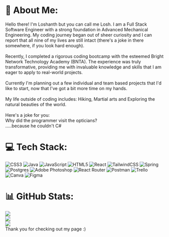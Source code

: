 
# 🌠 About Me:
Hello there! I'm Loshanth but you can call me Losh. I am a Full Stack Software Engineer with a strong foundation in Advanced Mechanical Engineering. My coding journey began out of sheer curiosity and I can report that all nine of my lives are still intact (there's a joke in there somewhere, if you look hard enough).<br><br>Recently, I completed a rigorous coding bootcamp with the esteemed Bright Network Technology Academy (BNTA). The experience was truly transformative, providing me with invaluable knowledge and skills that I am eager to apply to real-world projects.<br><br>Currently I'm planning out a few individual and team based projects that I'd like to start, now that I've got a bit more time on my hands. <br><br>My life outside of coding includes: Hiking, Martial arts and Exploring the natural beauties of the world.<br><br>Here's a joke for you:<br>Why did the programmer visit the opticians?<br>.....because he couldn't C# <br>
# 💻 Tech Stack:
![CSS3](https://img.shields.io/badge/css3-%231572B6.svg?style=flat&logo=css3&logoColor=white) ![Java](https://img.shields.io/badge/java-%23ED8B00.svg?style=flat&logo=java&logoColor=white) ![JavaScript](https://img.shields.io/badge/javascript-%23323330.svg?style=flat&logo=javascript&logoColor=%23F7DF1E) ![HTML5](https://img.shields.io/badge/html5-%23E34F26.svg?style=flat&logo=html5&logoColor=white) ![React](https://img.shields.io/badge/react-%2320232a.svg?style=flat&logo=react&logoColor=%2361DAFB) ![TailwindCSS](https://img.shields.io/badge/tailwindcss-%2338B2AC.svg?style=flat&logo=tailwind-css&logoColor=white) ![Spring](https://img.shields.io/badge/spring-%236DB33F.svg?style=flat&logo=spring&logoColor=white) ![Postgres](https://img.shields.io/badge/postgres-%23316192.svg?style=flat&logo=postgresql&logoColor=white) ![Adobe Photoshop](https://img.shields.io/badge/adobephotoshop-%2331A8FF.svg?style=flat&logo=adobephotoshop&logoColor=white) ![React Router](https://img.shields.io/badge/React_Router-CA4245?style=flat&logo=react-router&logoColor=white) ![Postman](https://img.shields.io/badge/Postman-FF6C37?style=flat&logo=postman&logoColor=white) ![Trello](https://img.shields.io/badge/Trello-%23026AA7.svg?style=flat&logo=Trello&logoColor=white) ![Canva](https://img.shields.io/badge/Canva-%2300C4CC.svg?style=flat&logo=Canva&logoColor=white)  ![Figma](https://img.shields.io/badge/figma-%23F24E1E.svg?style=flat&logo=figma&logoColor=white)
# 📊 GitHub Stats:
![](https://github-readme-stats.vercel.app/api?username=Losh-Selva&theme=nightowl&hide_border=false&include_all_commits=false&count_private=true)<br/>
![](https://github-readme-streak-stats.herokuapp.com/?user=Losh-Selva&theme=nightowl&hide_border=false)<br/>
![](https://github-readme-stats.vercel.app/api/top-langs/?username=Losh-Selva&theme=nightowl&hide_border=false&include_all_commits=false&count_private=true&layout=compact) 
<br>Thank you for checking out my page :) <br>
